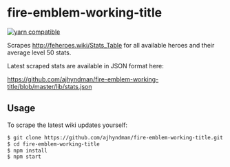 # fire-emblem-working-title

[![yarn compatible](https://img.shields.io/badge/yarn-compatible-4BC51D.svg?style=flat)](https://yarnpkg.com/)

Scrapes http://feheroes.wiki/Stats_Table for all available heroes and their average level 50 stats.

Latest scraped stats are available in JSON format here:

https://github.com/ajhyndman/fire-emblem-working-title/blob/master/lib/stats.json

## Usage

To scrape the latest wiki updates yourself:

```bash
$ git clone https://github.com/ajhyndman/fire-emblem-working-title.git
$ cd fire-emblem-working-title
$ npm install
$ npm start
```
